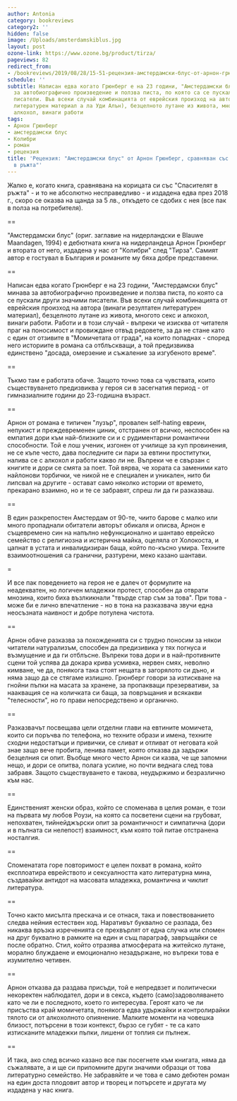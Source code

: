 ```yaml
---
author: Antonia
category: bookreviews
category2: ''
hidden: false
image: /Uploads/amsterdamskiblus.jpg
layout: post
ozone-link: https://www.ozone.bg/product/tirza/
pageviews: 82
redirect_from:
- /bookreviews/2019/08/28/15-51-рецензия-амстердамски-блус-от-арнон-грюнберг-сравняван-със-спасителят-в-ръжта
schedule: ''
subtitle: Написан едва когато Грюнберг е на 23 години, "Амстердамски блус" минава
  за автобиографично произведение и ползва писта, по която са се пускали други значими
  писатели. Във всеки случай комбинацията от еврейския произход на автора (резултатен
  литературен материал а ла Уди Алън), безцелното лутане из живота, многото секс и
  алкохол, винаги работи
tags:
- Арнон Грюнберг
- амстердамски блус
- Колибри
- роман
- рецензия
title: 'Рецензия: "Амстердамски блус" от Арнон Грюнберг, сравняван със "Спасителят
  в ръжта"'
---
```


Жалко е, когато книга, сравнявана на корицата си със "Спасителят в ръжта" - и то не абсолютно несправедливо - и издадена едва през 2018 г., скоро се оказва на щанда за 5 лв., откъдето се сдобих с нея (все пак в полза на потребителя). 

\==

"Амстердамски блус" (ориг. заглавие на нидерландски е Blauwe Maandagen, 1994) е дебютната книга на нидерландеца Арнон Грюнберг и втората от него, издадена у нас от "Колибри" след "Тирза". Самият автор е гостувал в България и романите му бяха добре представени.

\==

Написан едва когато Грюнберг е на 23 години, "Амстердамски блус" минава за автобиографично произведение и ползва писта, по която са се пускали други значими писатели. Във всеки случай комбинацията от еврейския произход на автора (винаги резултатен литературен материал), безцелното лутане из живота, многото секс и алкохол, винаги работи. Работи и в този случай - въпреки че изисква от читателя праг на поносимост и провиждане отвъд редовете, за да не стане като с един от отзивите в "Момичетата от града", на които попаднах - според него историите в романа са отблъскващи, а той предизвиква единствено "досада, омерзение и съжаление за изгубеното време".

\==

Тъкмо там е работата обаче. Защото точно това са чувствата, които съществуването предизвиква у героя си в засегнатия период - от гимназиалните години до 23-годишна възраст. 

\==

Арнон от романа е типичен "лузър", провален self-hating евреин, непукист и преждевременен циник, отстранен от всичко, неспособен на емпатия дори към най-близките си и с рудиментарни романтични способности. Той е лош ученик, изгонен от училище за куп провинения, не се къпе често, дава последните си пари за евтини проститутки, налива се с алкохол и работи какво ли не. Въпреки че е свързан с книгите и дори се смята за поет. Той вярва, че хората са заменими като найлонови торбички, че никой не е специален и уникален, нито би липсвал на другите - остават само няколко истории от времето, прекарано взаимно, но и те се забравят, спреш ли да ги разказваш.

\==

В един разкрепостен Амстердам от 90-те, чиито барове с малко или много пропаднали обитатели авторът обикаля и описва, Арнон е същевремено син на напълно нефункционално и шантаво еврейско семейство с религиозна и истерична майка, оцеляла от Холокоста, и цапнат в устата и инвалидизиран баща, който по-късно умира. Техните взаимоотношения са гранични, разтурени, меко казано шантави.

\=

И все пак поведението на героя не е далеч от формулите на неадекватен, но логичен младежки протест, способен да отврати мнозина, които биха възлкикнали "твърде стар съм за това". При това - може би е лично впечатление - но в тона на разказвача звучи една неосъзната наивност и добре потулена чистота. 

\==

Арнон обаче разказва за похожденията си с трудно поносим за някои читатели натурализъм, способен да предизивика у тях погнуса и възмущение и да ги отблъсне. Въпреки това дори и в най-противните сцени той успява да докара крива усмивка, нервен смях, неволно кимване, че да, понякога така стоят нещата в загорялото си дъно, и няма защо да се стягаме излишно. Грюнберг говори за изтискване на гнойни пъпки на масата за хранене, за пропакващи презервативи, за наакващия се на количката си баща, за повръщания и всякакви "телесности", но го прави непосредствено и органично.

\==

Разказвачът посвещава цели отделни глави на евтините момичета, които си поръчва по телефона, но техните образи и имена, техните сходни недостатъци и привички, се сливат и отливат от неговата кой знае защо вече пробита, ленива памет, която отказва да задържи безцелния си опит. Въобще много често Арнон си казва, че ще запомни нещо, и дори се опитва, полага усилие, но почти веднага след това забравя. Защото съществуването е такова, неудържимо и безразлично към нас.

\==

Единственият женски образ, който се споменава в целия роман, е този на първата му любов Роузи, на която са посветени сцени на грубоват, непохватен, тийнейджърски опит за романтичност и симпатична (дори и в пълната си нелепост) взаимност, към която той питае отстранена носталгия. 

\==

Споменатата горе повторимост е целен похват в романа, който експлоатира еврейството и сексуалността като литературна мина, създавайки антидот на масовата младежка, романтична и чиклит литература.

\==

Точно както мисълта прескача и се отнася, така и повествованието следва нейния естествен ход. Наративът буквално се разпада, без никаква връзка изреченията се прехвърлят от една случка или спомен на друг буквално в рамките на един и същ параграф, завръщайки се после обратно. Стил, който отразява атмосферата на житейско лутане, морално блуждаене и емоционално незадържане, но въпреки това е изумително четивен. 

\==

Арнон отказва да раздава присъди, той е непредвзет и политически некоректен наблюдател, дори и в секса, където (само)задоволяването като че ли е последното, което го интересува. Героят като че ли присъства край момичетата, понякога едва удържайки и контролирайки тялото си от алкохолното опиянение. Малките моменти на човешка близост, потърсени в този контекст, бързо се губят - те са като изтисканите младежки пъпки, лишени от топлия си пълнеж. 

\==

И така, ако след всичко казано все пак посегнете към книгата, няма да съжалявате, а и ще си припомните други значими образци от това литературно семейство. Не забравяйте и че това е само дебютен роман на един доста плодовит автор и творец и потърсете и другата му издадена у нас книга.